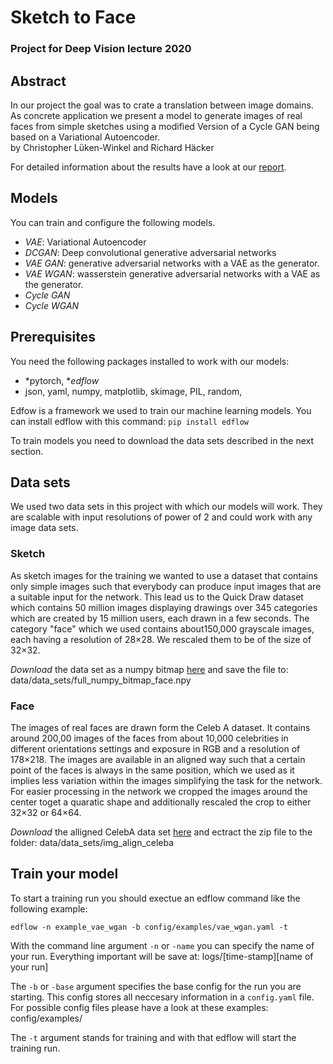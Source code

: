 # Sketch to Face
### Project for Deep Vision lecture 2020

## Abstract
In our project the goal was to crate a translation between image domains. As concrete application we present a model to generate images of real faces from simple sketches using a modified Version of a Cycle GAN being based on a Variational Autoencoder.  
by Christopher Lüken-Winkel and Richard Häcker

For detailed information about the results have a look at our [report](assets/documents/sketch2face.pdf).
## Models
You can train and configure the following models.
- *VAE*: Variational Autoencoder
- *DCGAN*: Deep convolutional generative adversarial networks
- *VAE GAN*: generative adversarial networks with a VAE as the generator.
- *VAE WGAN*: wasserstein generative adversarial networks with a VAE as the generator.
- *Cycle GAN*
- *Cycle WGAN*

## Prerequisites
You need the following packages installed to work with our models:
* *pytorch, **edflow*
* json, yaml, numpy, matplotlib, skimage, PIL, random,

Edfow is a framework we used to train our machine learning models. You can install edflow with this command:
`pip install edflow` <br>

To train models you need to download the data sets described in the next section.

## Data sets
We used two data sets in this project with which our models will work. They are scalable with input resolutions of power of 2 and could work with any image data sets.

### Sketch
As sketch images for the training we wanted to use a dataset that contains only simple images such that everybody can produce input images that are a suitable input for the network. This lead us to the Quick Draw dataset which contains 50 million images displaying drawings over 345 categories which are created by 15 million users, each drawn in a few seconds. The category "face" which we used contains about150,000 grayscale images, each having a resolution of 28×28. We rescaled them to be of the size of 32×32. <br>

*Download* the data set as a numpy bitmap [here](https://storage.cloud.google.com/quickdraw_dataset/full/numpy_bitmap/face.npy) and save the file to: data/data_sets/full_numpy_bitmap_face.npy

### Face
The images of real faces are drawn form the Celeb A dataset. It contains around 200,00 images of the faces from about 10,000 celebrities in different orientations settings and exposure in RGB and a resolution of 178×218. The images are available in an aligned way such that a certain point of the faces is always in the same position, which we used as it implies less variation within the images simplifying the task for the network. For easier processing in the network we cropped the images around the center toget a quaratic shape and additionally rescaled the crop to either 32×32 or 64×64.

*Download* the alligned CelebA data set [here](https://drive.google.com/file/d/0B7EVK8r0v71pZjFTYXZWM3FlRnM/view?usp=drivesdk) and ectract the zip file to the folder: data/data_sets/img_align_celeba

## Train your model
To start a training run you should exectue an edflow command like the following example:

`edflow -n example_vae_wgan -b config/examples/vae_wgan.yaml -t`

With the command line argument `-n` or `-name` you can specify the name of your run. Everything important will be save at: logs/[time-stamp][name of your run]

The `-b` or `-base` argument specifies the base config for the run you are starting. This config stores all neccesary information in a `config.yaml` file.
For possible config files please have a look at these examples: config/examples/

The `-t` argument stands for training and with that edflow will start the training run.
